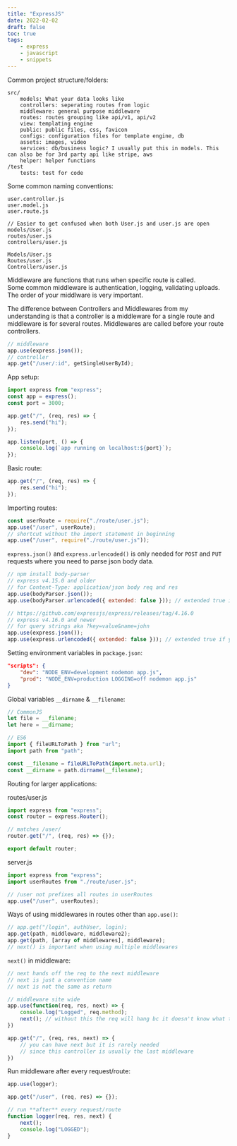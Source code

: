 ```yaml
---
title: "ExpressJS"
date: 2022-02-02
draft: false
toc: true
tags:
    - express
    - javascript
    - snippets
---
```


Common project structure/folders:

```
src/
    models: What your data looks like
    controllers: seperating routes from logic
    middleware: general purpose middleware
    routes: routes grouping like api/v1, api/v2
    view: templating engine
    public: public files, css, favicon
    configs: configuration files for template engine, db
    assets: images, video
    services: db/business logic? I usually put this in models. This can also be for 3rd party api like stripe, aws
    helper: helper functions
/test
    tests: test for code

```

Some common naming conventions:

```
user.controller.js
user.model.js
user.route.js

// Easier to get confused when both User.js and user.js are open
models/User.js
routes/user.js
controllers/user.js

Models/User.js
Routes/user.js
Controllers/user.js
```

Middleware are functions that runs when specific route is called.  
Some common middleware is authentication, logging, validating uploads.
The order of your middlware is very important.

The difference between Controllers and Middlewares from my understanding is that a controller is a middleware for a single route and middleware is for several routes. Middlewares are called before your route controllers.

```javascript
// middleware
app.use(express.json());
// controller
app.get("/user/:id", getSingleUserById);
```

App setup:

```javascript
import express from "express";
const app = express();
const port = 3000;

app.get("/", (req, res) => {
    res.send("hi");
});

app.listen(port, () => {
    console.log(`app running on localhost:${port}`);
});
```

Basic route:

```javascript
app.get("/", (req, res) => {
    res.send("hi");
});
```

Importing routes:

```javascript
const userRoute = require("./route/user.js");
app.use("/user", userRoute);
// shortcut without the import statement in beginning
app.use("/user", require("./route/user.js"));
```

`express.json()` and `express.urlencoded()` is only needed for `POST` and `PUT` requests where you need to parse json body data.

```javascript
// npm install body-parser
// express v4.15.0 and older
// for Content-Type: application/json body req and res
app.use(bodyParser.json());
app.use(bodyParser.urlencoded({ extended: false })); // extended true if you are using qs module

// https://github.com/expressjs/express/releases/tag/4.16.0
// express v4.16.0 and newer
// for query strings aka ?key=value&name=john
app.use(express.json());
app.use(express.urlencoded({ extended: false })); // extended true if you are using qs module
```

Setting environment variables in `package.json`:

```json
"scripts": {
    "dev": "NODE_ENV=development nodemon app.js",
    "prod": "NODE_ENV=production LOGGING=off nodemon app.js"
}
```

Global variables `__dirname` & `__filename`:

```javascript
// CommonJS
let file = __filename;
let here = __dirname;
```

```javascript
// ES6
import { fileURLToPath } from "url";
import path from "path";

const __filename = fileURLToPath(import.meta.url);
const __dirname = path.dirname(__filename);
```

Routing for larger applications:

routes/user.js

```javascript
import express from "express";
const router = express.Router();

// matches /user/
router.get("/", (req, res) => {});

export default router;
```

server.js

```javascript
import express from "express";
import userRoutes from "./route/user.js";

// /user not prefixes all routes in userRoutes
app.use("/user", userRoutes);
```

Ways of using middlewares in routes other than `app.use()`:

```javascript
// app.get("/login", authUser, login);
app.get(path, middleware, middleware2);
app.get(path, [array of middlewares], middleware);
// next() is important when using multiple middlewares
```

`next()` in middleware:

```javascript
// next hands off the req to the next middleware
// next is just a convention name
// next is not the same as return

// middleware site wide
app.use(function(req, res, next) => {
    console.log("Logged", req.method);
    next(); // without this the req will hang bc it doesn't know what to do next
})

app.get("/", (req, res, next) => {
    // you can have next but it is rarely needed
    // since this controller is usually the last middleware
})
```

Run middleware after every request/route:

```javascript
app.use(logger);

app.get("/user", (req, res) => {});

// run **after** every request/route
function logger(req, res, next) {
    next();
    console.log("LOGGED");
}
```
